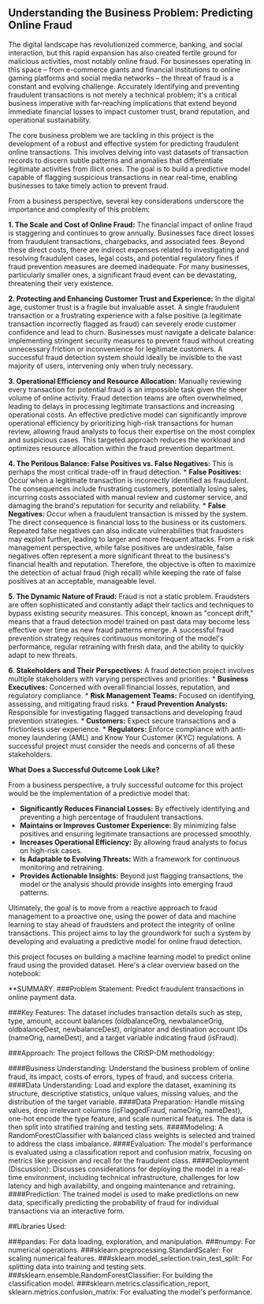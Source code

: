

## Understanding the Business Problem: Predicting Online Fraud

The digital landscape has revolutionized commerce, banking, and social interaction, but this rapid expansion has also created fertile ground for malicious activities, most notably online fraud. For businesses operating in this space – from e-commerce giants and financial institutions to online gaming platforms and social media networks – the threat of fraud is a constant and evolving challenge. Accurately identifying and preventing fraudulent transactions is not merely a technical problem; it's a critical business imperative with far-reaching implications that extend beyond immediate financial losses to impact customer trust, brand reputation, and operational sustainability.

The core business problem we are tackling in this project is the development of a robust and effective system for predicting fraudulent online transactions. This involves delving into vast datasets of transaction records to discern subtle patterns and anomalies that differentiate legitimate activities from illicit ones. The goal is to build a predictive model capable of flagging suspicious transactions in near real-time, enabling businesses to take timely action to prevent fraud.

From a business perspective, several key considerations underscore the importance and complexity of this problem:

**1. The Scale and Cost of Online Fraud:** The financial impact of online fraud is staggering and continues to grow annually. Businesses face direct losses from fraudulent transactions, chargebacks, and associated fees. Beyond these direct costs, there are indirect expenses related to investigating and resolving fraudulent cases, legal costs, and potential regulatory fines if fraud prevention measures are deemed inadequate. For many businesses, particularly smaller ones, a significant fraud event can be devastating, threatening their very existence.

**2. Protecting and Enhancing Customer Trust and Experience:** In the digital age, customer trust is a fragile but invaluable asset. A single fraudulent transaction or a frustrating experience with a false positive (a legitimate transaction incorrectly flagged as fraud) can severely erode customer confidence and lead to churn. Businesses must navigate a delicate balance: implementing stringent security measures to prevent fraud without creating unnecessary friction or inconvenience for legitimate customers. A successful fraud detection system should ideally be invisible to the vast majority of users, intervening only when truly necessary.

**3. Operational Efficiency and Resource Allocation:** Manually reviewing every transaction for potential fraud is an impossible task given the sheer volume of online activity. Fraud detection teams are often overwhelmed, leading to delays in processing legitimate transactions and increasing operational costs. An effective predictive model can significantly improve operational efficiency by prioritizing high-risk transactions for human review, allowing fraud analysts to focus their expertise on the most complex and suspicious cases. This targeted approach reduces the workload and optimizes resource allocation within the fraud prevention department.

**4. The Perilous Balance: False Positives vs. False Negatives:** This is perhaps the most critical trade-off in fraud detection.
    *   **False Positives:** Occur when a legitimate transaction is incorrectly identified as fraudulent. The consequences include frustrating customers, potentially losing sales, incurring costs associated with manual review and customer service, and damaging the brand's reputation for security and reliability.
    *   **False Negatives:** Occur when a fraudulent transaction is missed by the system. The direct consequence is financial loss to the business or its customers. Repeated false negatives can also indicate vulnerabilities that fraudsters may exploit further, leading to larger and more frequent attacks. From a risk management perspective, while false positives are undesirable, false negatives often represent a more significant threat to the business's financial health and reputation. Therefore, the objective is often to maximize the detection of actual fraud (high recall) while keeping the rate of false positives at an acceptable, manageable level.

**5. The Dynamic Nature of Fraud:** Fraud is not a static problem. Fraudsters are often sophisticated and constantly adapt their tactics and techniques to bypass existing security measures. This concept, known as "concept drift," means that a fraud detection model trained on past data may become less effective over time as new fraud patterns emerge. A successful fraud prevention strategy requires continuous monitoring of the model's performance, regular retraining with fresh data, and the ability to quickly adapt to new threats.

**6. Stakeholders and Their Perspectives:** A fraud detection project involves multiple stakeholders with varying perspectives and priorities:
    *   **Business Executives:** Concerned with overall financial losses, reputation, and regulatory compliance.
    *   **Risk Management Teams:** Focused on identifying, assessing, and mitigating fraud risks.
    *   **Fraud Prevention Analysts:** Responsible for investigating flagged transactions and developing fraud prevention strategies.
    *   **Customers:** Expect secure transactions and a frictionless user experience.
    *   **Regulators:** Enforce compliance with anti-money laundering (AML) and Know Your Customer (KYC) regulations.
A successful project must consider the needs and concerns of all these stakeholders.

**What Does a Successful Outcome Look Like?**

From a business perspective, a truly successful outcome for this project would be the implementation of a predictive model that:

*   **Significantly Reduces Financial Losses:** By effectively identifying and preventing a high percentage of fraudulent transactions.
*   **Maintains or Improves Customer Experience:** By minimizing false positives and ensuring legitimate transactions are processed smoothly.
*   **Increases Operational Efficiency:** By allowing fraud analysts to focus on high-risk cases.
*   **Is Adaptable to Evolving Threats:** With a framework for continuous monitoring and retraining.
*   **Provides Actionable Insights:** Beyond just flagging transactions, the model or the analysis should provide insights into emerging fraud patterns.

Ultimately, the goal is to move from a reactive approach to fraud management to a proactive one, using the power of data and machine learning to stay ahead of fraudsters and protect the integrity of online transactions. This project aims to lay the groundwork for such a system by developing and evaluating a predictive model for online fraud detection.


this project focuses on building a machine learning model to predict online fraud using the provided dataset. Here's a clear overview based on the notebook:

**SUMMARY.
###Problem Statement: Predict fraudulent transactions in online payment data.

###Key Features: The dataset includes transaction details such as step, type, amount, account balances (oldbalanceOrg, newbalanceOrig, oldbalanceDest, newbalanceDest), originator and destination account IDs (nameOrig, nameDest), and a target variable indicating fraud (isFraud).

###Approach: The project follows the CRISP-DM methodology:

####Business Understanding: Understand the business problem of online fraud, its impact, costs of errors, types of fraud, and success criteria.
####Data Understanding: Load and explore the dataset, examining its structure, descriptive statistics, unique values, missing values, and the distribution of the target variable.
####Data Preparation: Handle missing values, drop irrelevant columns (isFlaggedFraud, nameOrig, nameDest), one-hot encode the type feature, and scale numerical features. The data is then split into stratified training and testing sets.
####Modeling: A RandomForestClassifier with balanced class weights is selected and trained to address the class imbalance.
####Evaluation: The model's performance is evaluated using a classification report and confusion matrix, focusing on metrics like precision and recall for the fraudulent class.
####Deployment (Discussion): Discusses considerations for deploying the model in a real-time environment, including technical infrastructure, challenges for low latency and high availability, and ongoing maintenance and retraining.
####Prediction: The trained model is used to make predictions on new data, specifically predicting the probability of fraud for individual transactions via an interactive form.

##Libraries Used:

###pandas: For data loading, exploration, and manipulation.
###numpy: For numerical operations.
###sklearn.preprocessing.StandardScaler: For scaling numerical features.
###sklearn.model_selection.train_test_split: For splitting data into training and testing sets.
###sklearn.ensemble.RandomForestClassifier: For building the classification model.
###sklearn.metrics.classification_report, sklearn.metrics.confusion_matrix: For evaluating the model's performance.
